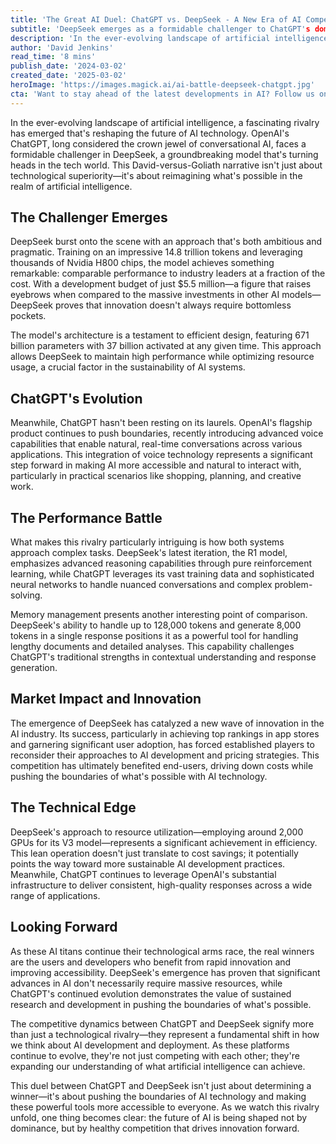 ```yaml
---
title: 'The Great AI Duel: ChatGPT vs. DeepSeek - A New Era of AI Competition'
subtitle: 'DeepSeek emerges as a formidable challenger to ChatGPT's dominance'
description: 'In the ever-evolving landscape of artificial intelligence, a fascinating rivalry has emerged. OpenAI\`s ChatGPT, long considered the crown jewel of conversational AI, faces a formidable challenger in DeepSeek, a groundbreaking model that\'s turning heads in the tech world, reshaping the future of AI technology.'
author: 'David Jenkins'
read_time: '8 mins'
publish_date: '2024-03-02'
created_date: '2025-03-02'
heroImage: 'https://images.magick.ai/ai-battle-deepseek-chatgpt.jpg'
cta: 'Want to stay ahead of the latest developments in AI? Follow us on LinkedIn for in-depth analysis and breaking news about the evolving landscape of artificial intelligence.'
---
```


In the ever-evolving landscape of artificial intelligence, a fascinating rivalry has emerged that's reshaping the future of AI technology. OpenAI's ChatGPT, long considered the crown jewel of conversational AI, faces a formidable challenger in DeepSeek, a groundbreaking model that's turning heads in the tech world. This David-versus-Goliath narrative isn't just about technological superiority—it's about reimagining what's possible in the realm of artificial intelligence.

## The Challenger Emerges

DeepSeek burst onto the scene with an approach that's both ambitious and pragmatic. Training on an impressive 14.8 trillion tokens and leveraging thousands of Nvidia H800 chips, the model achieves something remarkable: comparable performance to industry leaders at a fraction of the cost. With a development budget of just $5.5 million—a figure that raises eyebrows when compared to the massive investments in other AI models—DeepSeek proves that innovation doesn't always require bottomless pockets.

The model's architecture is a testament to efficient design, featuring 671 billion parameters with 37 billion activated at any given time. This approach allows DeepSeek to maintain high performance while optimizing resource usage, a crucial factor in the sustainability of AI systems.

## ChatGPT's Evolution

Meanwhile, ChatGPT hasn't been resting on its laurels. OpenAI's flagship product continues to push boundaries, recently introducing advanced voice capabilities that enable natural, real-time conversations across various applications. This integration of voice technology represents a significant step forward in making AI more accessible and natural to interact with, particularly in practical scenarios like shopping, planning, and creative work.

## The Performance Battle

What makes this rivalry particularly intriguing is how both systems approach complex tasks. DeepSeek's latest iteration, the R1 model, emphasizes advanced reasoning capabilities through pure reinforcement learning, while ChatGPT leverages its vast training data and sophisticated neural networks to handle nuanced conversations and complex problem-solving.

Memory management presents another interesting point of comparison. DeepSeek's ability to handle up to 128,000 tokens and generate 8,000 tokens in a single response positions it as a powerful tool for handling lengthy documents and detailed analyses. This capability challenges ChatGPT's traditional strengths in contextual understanding and response generation.

## Market Impact and Innovation

The emergence of DeepSeek has catalyzed a new wave of innovation in the AI industry. Its success, particularly in achieving top rankings in app stores and garnering significant user adoption, has forced established players to reconsider their approaches to AI development and pricing strategies. This competition has ultimately benefited end-users, driving down costs while pushing the boundaries of what's possible with AI technology.

## The Technical Edge

DeepSeek's approach to resource utilization—employing around 2,000 GPUs for its V3 model—represents a significant achievement in efficiency. This lean operation doesn't just translate to cost savings; it potentially points the way toward more sustainable AI development practices. Meanwhile, ChatGPT continues to leverage OpenAI's substantial infrastructure to deliver consistent, high-quality responses across a wide range of applications.

## Looking Forward

As these AI titans continue their technological arms race, the real winners are the users and developers who benefit from rapid innovation and improving accessibility. DeepSeek's emergence has proven that significant advances in AI don't necessarily require massive resources, while ChatGPT's continued evolution demonstrates the value of sustained research and development in pushing the boundaries of what's possible.

The competitive dynamics between ChatGPT and DeepSeek signify more than just a technological rivalry—they represent a fundamental shift in how we think about AI development and deployment. As these platforms continue to evolve, they're not just competing with each other; they're expanding our understanding of what artificial intelligence can achieve.

This duel between ChatGPT and DeepSeek isn't just about determining a winner—it's about pushing the boundaries of AI technology and making these powerful tools more accessible to everyone. As we watch this rivalry unfold, one thing becomes clear: the future of AI is being shaped not by dominance, but by healthy competition that drives innovation forward.